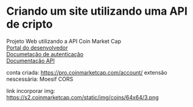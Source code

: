 # Criando um site utilizando uma API de cripto

Projeto Web utilizando a API Coin Market Cap <br>
[Portal do desenvolvedor](https://pro.coinmarketcap.com/account) <br>
[Documetação de autenticação](https://coinmarketcap.com/api/documentation/v1/#section/Authentication) <br>
[Documentação API](https://coinmarketcap.com/api/documentation/v1/#) <br>




conta criada: https://pro.coinmarketcap.com/account/
extensão nescessária: Moesif CORS


link incorporar img: https://s2.coinmarketcap.com/static/img/coins/64x64/3.png